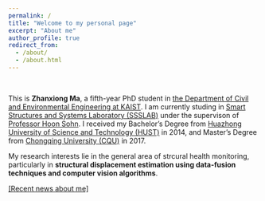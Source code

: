 ```yaml
---
permalink: /
title: "Welcome to my personal page"
excerpt: "About me"
author_profile: true
redirect_from: 
  - /about/
  - /about.html
---
```


&nbsp;

This is **Zhanxiong Ma**, a fifth-year PhD student in [the Department of Civil and Environmental Engineering at KAIST](https://civil.kaist.ac.kr/). I am currently studing in [Smart Structures and Systems Laboratory (SSSLAB)](http://ssslab.kaist.ac.kr/main/main.html) under the supervison of [Professor Hoon Sohn](https://scholar.google.co.kr/citations?user=1_kv8AkAAAAJ&hl=en). I received my Bachelor’s Degree from [Huazhong University of Science and Technology (HUST)](https://www.hust.edu.cn/) in 2014, and Master’s Degree from [Chongqing University (CQU)](https://www.cqu.edu.cn/) in 2017.

My research interests lie in the general area of strcural health monitoring, particularly in **structural displacement estimation using data-fusion techniques and computer vision algorithms**.

[[Recent news about me]](https://mzhx2017.github.io/Personal/news/)
